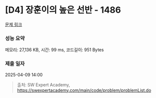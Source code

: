 # [D4] 장훈이의 높은 선반 - 1486 

[문제 링크](https://swexpertacademy.com/main/code/problem/problemDetail.do?contestProbId=AV2b7Yf6ABcBBASw) 

### 성능 요약

메모리: 27,136 KB, 시간: 99 ms, 코드길이: 951 Bytes

### 제출 일자

2025-04-09 14:00



> 출처: SW Expert Academy, https://swexpertacademy.com/main/code/problem/problemList.do